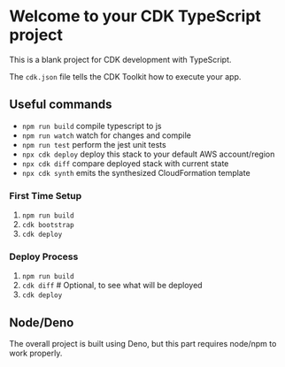 # Welcome to your CDK TypeScript project

This is a blank project for CDK development with TypeScript.

The `cdk.json` file tells the CDK Toolkit how to execute your app.

## Useful commands

* `npm run build`   compile typescript to js
* `npm run watch`   watch for changes and compile
* `npm run test`    perform the jest unit tests
* `npx cdk deploy`  deploy this stack to your default AWS account/region
* `npx cdk diff`    compare deployed stack with current state
* `npx cdk synth`   emits the synthesized CloudFormation template

### First Time Setup

1. `npm run build`
2. `cdk bootstrap`
3. `cdk deploy`

### Deploy Process

1. `npm run build`
2. `cdk diff` # Optional, to see what will be deployed
3. `cdk deploy`

## Node/Deno

The overall project is built using Deno, but this part requires node/npm to work properly.


